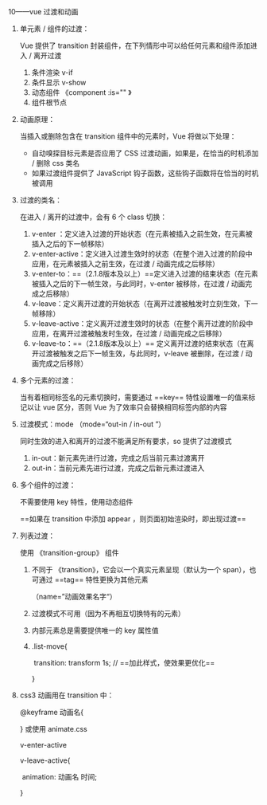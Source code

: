10——vue 过渡和动画

1. 单元素 / 组件的过渡：

   Vue 提供了 transition 封装组件，在下列情形中可以给任何元素和组件添加进入 / 离开过渡

   1. 条件渲染 v-if
   2. 条件显示 v-show
   3. 动态组件 《component  :is="" 》
   4. 组件根节点

2. 动画原理：

   当插入或删除包含在 transition 组件中的元素时，Vue 将做以下处理：

   - 自动嗅探目标元素是否应用了 CSS 过渡动画，如果是，在恰当的时机添加 / 删除 css 类名
   - 如果过渡组件提供了 JavaScript 钩子函数，这些钩子函数将在恰当的时机被调用

3. 过渡的类名：

   在进入 / 离开的过渡中，会有 6 个 class 切换：

   1. v-enter ：定义进入过渡的开始状态（在元素被插入之前生效，在元素被插入之后的下一帧移除）
   2. v-enter-active：定义进入过渡生效时的状态（在整个进入过渡的阶段中应用，在元素被插入之前生效，在过渡 / 动画完成之后移除）
   3. v-enter-to：==（2.1.8版本及以上）==定义进入过渡的结束状态（在元素被插入之后的下一帧生效，与此同时，v-enter 被移除，在过渡 / 动画完成之后移除）
   4. v-leave：定义离开过渡的开始状态（在离开过渡被触发时立刻生效，下一帧移除）
   5. v-leave-active：定义离开过渡生效时的状态（在整个离开过渡的阶段中应用，在离开过渡被触发时生效，在过渡 / 动画完成之后移除）
   6. v-leave-to：==（2.1.8版本及以上）== 定义离开过渡的结束状态（在离开过渡被触发之后下一帧生效，与此同时，v-leave 被删除，在过渡 / 动画完成之后移除）

4. 多个元素的过渡：

   当有着相同标签名的元素切换时，需要通过 ==key==  特性设置唯一的值来标记以让 vue 区分，否则 Vue 为了效率只会替换相同标签内部的内容

5. 过渡模式：mode （mode=“out-in / in-out ”）

   同时生效的进入和离开的过渡不能满足所有要求，so 提供了过渡模式

   1. in-out：新元素先进行过渡，完成之后当前元素过渡离开
   2. out-in：当前元素先进行过渡，完成之后新元素过渡进入

6. 多个组件的过渡：

   不需要使用 key 特性，使用动态组件

   ==如果在 transition 中添加 appear ，则页面初始渲染时，即出现过渡==

7. 列表过渡：

   使用 《transition-group》 组件

   1. 不同于 《transition》，它会以一个真实元素呈现（默认为一个 span），也可通过 ==tag== 特性更换为其他元素

      （name=”动画效果名字“）

   2. 过渡模式不可用（因为不再相互切换特有的元素）

   3. 内部元素总是需要提供唯一的 key 属性值

   4. .list-move{

      ​	transition: transform 1s;   // ==加此样式，使效果更优化==

      }

8. css3 动画用在 transition 中：

   @keyframe  动画名{

   } 或使用 animate.css

   v-enter-active

   v-leave-active{

   ​	animation: 动画名 时间;

   }